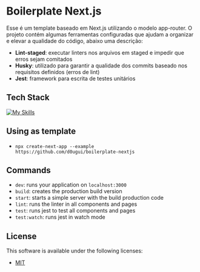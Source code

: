 # Boilerplate Next.js

Esse é um template baseado em Next.js utilizando o modelo app-router. O projeto contém algumas ferramentas configuradas que ajudam a organizar e elevar a qualidade do código, abaixo uma descrição:

- **Lint-staged**: executar linters nos arquivos em staged e impedir que erros sejam comitados
- **Husky**: utilizado para garantir a qualidade dos commits baseado nos requisitos definidos (erros de lint)
- **Jest**: framework para escrita de testes unitários

## Tech Stack

[![My Skills](https://skillicons.dev/icons?i=ts,tailwind,react,nextjs,jest)](https://skillicons.dev)

## Using as template

- `npx create-next-app --example https://github.com/d0ugui/boilerplate-nextjs`

## Commands

- `dev`: runs your application on `localhost:3000`
- `build`: creates the production build version
- `start`: starts a simple server with the build production code
- `lint`: runs the linter in all components and pages
- `test`: runs jest to test all components and pages
- `test:watch`: runs jest in watch mode

## License

This software is available under the following licenses:

- [MIT](https://rem.mit-license.org)
